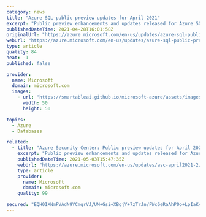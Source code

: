 ```yaml
---
category: news
title: "Azure SQL—public preview updates for April 2021"
excerpt: "Public preview enhancements and updates released for Azure SQL in April 2021."
publishedDateTime: 2021-04-28T16:01:58Z
originalUrl: "https://azure.microsoft.com/en-us/updates/azure-sql-public-preview-updates-for-april-2021/"
webUrl: "https://azure.microsoft.com/en-us/updates/azure-sql-public-preview-updates-for-april-2021/"
type: article
quality: 84
heat: -1
published: false

provider:
  name: Microsoft
  domain: microsoft.com
  images:
    - url: "https://smartableai.github.io/microsoft-azure/assets/images/organizations/microsoft.com-50x50.jpg"
      width: 50
      height: 50

topics:
  - Azure
  - Databases

related:
  - title: "Azure Security Center: Public preview updates for April 2021"
    excerpt: "Public preview enhancements and updates released for Azure Security Center in April 2021."
    publishedDateTime: 2021-05-03T15:47:35Z
    webUrl: "https://azure.microsoft.com/en-us/updates/asc-april2021-2/"
    type: article
    provider:
      name: Microsoft
      domain: microsoft.com
    quality: 99

secured: "EQH0IXNmPVAdN9YCmqrVJ/UM+Gsi+XBgjY+7zTrJn/FWc6eRaAhP0o+LpIaKyNdxgBR+QrrAfO/OvLo2F27xQSQ1uCGjq619uto1DWSBMg73uDiHHP0BzSihx9aiU4mAvvvWhToBnbqIClpkP9lvWWVx+Jt1xebVoB1y5segm3zGb+QbKgVXuftJz/jCFb+oGXJGDj7HxNZOabaCxTVIsWzL6OMnMjsNqAgo954xyGxzzSGeII3ZbboJxSaa6j4nsyIU0+l4IAIkmmJwIF/Dh6atMsOwPOMlsWH+AgrYtYL7/BBdI3/Y2N+W91kpUfXf6xgdd40eFtM08OSFikgzRxeQ6m+tvQZ3/z64FJnRTRY=;ISvBw4nrhBlNj7Yuya5BqQ=="
---
```


